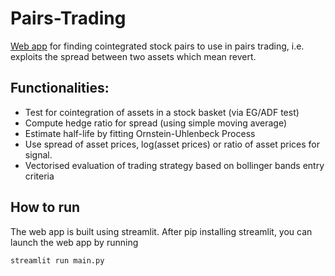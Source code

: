 # Pairs-Trading
[Web app](https://emanuelmalek.com/quant_projects/pairs_trading.html) for finding cointegrated stock pairs to use in pairs trading, i.e. exploits the spread between two assets which mean revert.

## Functionalities:
- Test for cointegration of assets in a stock basket (via EG/ADF test)
- Compute hedge ratio for spread (using simple moving average)
- Estimate half-life by fitting Ornstein-Uhlenbeck Process
- Use spread of asset prices, log(asset prices) or ratio of asset prices for signal.
- Vectorised evaluation of trading strategy based on bollinger bands entry criteria

## How to run
The web app is built using streamlit. After pip installing streamlit, you can launch the web app by running
```
streamlit run main.py
```
